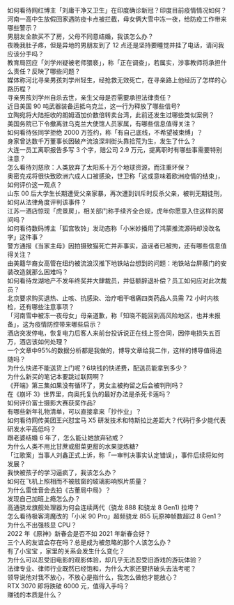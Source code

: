 如何看待网红博主「刘庸干净又卫生」在印度确诊新冠？印度目前疫情情况如何？  
河南一高中生放假回家遇防疫卡点被拦截，母女俩大雪中冻一夜，给防疫工作带来哪些警示？  
男朋友全款买不了房，父母不同意结婚，我该怎么办？  
夜晚我肚子疼，但是异地的男朋友到了 12 点还是坚持要睡觉并挂了电话，请问我应该分手吗？  
教育局回应「刘学州疑被老师猥亵」，称「正在调查」，若属实，涉事教师将承担什么责任？反映了哪些问题？  
媒体称河北寻亲男孩刘学州轻生，经抢救无效死亡，在寻亲路上他经历了怎样的心路历程？  
寻亲男孩刘学州自杀去世，亲生父母是否需要承担法律责任？  
近日美国 90 吨武器装备运抵乌克兰，这一行为释放了哪些信号?  
立陶宛将大陆拒收的朗姆酒加价数倍转卖台湾，此前还发生过哪些类似案例？  
美国务院已下令撤离驻乌克兰大使馆人员家属，有哪些信息值得关注？  
如何看待张同学拒绝 2000 万签约，称「有自己底线，不希望被束缚」？  
身家曾达数千万董事长因破产流浪深圳街头靠拾荒为生，发生了什么？  
大连一员工离职报告多写 3 个字，赔公司 2.9 万元，提离职时有哪些事需要特别注意？  
怎么看待刘慈欣：人类放弃了太阳系十万个地球资源，而注重环保？  
奥密克戎将很快致欧洲六成人口被感染，世卫称「这或意味着欧洲疫情的结束」，如何评价这一观点？  
山东 00 后大学生长期遭受父亲家暴，再次遭到训斥时反杀父亲，被判无期徒刑，如何从法律角度评判该事件？  
江苏一酒店惊现「虎景房」，相关部门称手续齐全合规，虎年你愿意入住这样的房间吗？  
如何看待数码博主「狐宫牧铃」发动态称「小米妙播用了鸿蒙推流源码却没改名字」这件事？  
警方通报《当家主母》因拍摄致猫死亡并非事实，造谣者已被拘，还有哪些信息值得关注？  
由美籍华裔女高管在纽约被流浪汉推下地铁站台想到的问题：地铁站台屏蔽门的安装改造就那么困难吗？  
如何看待龙湖地产不发年终奖并大肆裁员，并低额辞退补偿？员工如何应对此次裁员？  
北京要求购买退热、止咳、抗感染、治疗咽干咽痛四类药品人员需 72 小时内核检，还有哪些注意事项？  
「河南雪中被冻一夜母女」母亲道歉，称「知晓不能回到高风险地区，也并未报备」，这为疫情防控带来哪些启示？  
酒店突发停电，恢复电力后客人来前台投诉说正在线上签合同，因停电损失五百万，酒店该如何处理？  
一个文章中95%的数据分析都是我做的，博导文章给我二作，这样的博导值得追随吗？  
为什么快递不能送货上门呢？6块钱的快递费，配送员能拿到多少？  
为什么新买的笔记本要跳过联网啊？  
《开端》第三集如果没有循环了，男女主被拘留之后会被判刑吗？  
在《崩坏 3》世界里，向奥托复仇的最好办法是杀死卡莲吗？  
如何评价富士摄影大赛获奖作品?  
有哪些新年礼物清单，可以直接拿来「抄作业」？  
如何看待网传美团王兴怼宝马 X5 研发技术和特斯拉比差距大？代码行多少能代表研发水平高低吗？  
跟老婆结婚 6 年了，怎么能让她放弃钻戒？  
为什么人类不用比甘蔗或甜菜更甜的水果提炼糖?  
「江歌案」当事人刘鑫正式上诉，称「一审判决事实认定错误」，事件后续将如何发展？  
我快被孩子的学习逼疯了，我该怎么办？  
如何在飞机上照相而不被舷窗的玻璃影响照片质量？  
为什么雷佳音会去拍《古董局中局》？  
发现自己加班上瘾怎么办？  
高通骁龙旗舰处理器为何会连续两代（骁龙 888 和骁龙 8 Gen1) 拉垮？  
怎么看待极客湾魔改的「小米 90 Pro」超频骁龙 855 玩原神帧数超过 8 Gen1？  
为什么不出强核显 CPU？  
2022 年《原神》新春会是否不如 2021 年新春会好？  
三个人的友谊会存在吗？总是成为被忽略的那个人该怎么办？  
有了小宝宝 ，家里的关系会发生什么变化？  
为什么可以忍受旧电影的观影体验，却几乎无法忍受旧游戏的游玩体验？  
法律专业、律师行业既然已经饱和，为什么大家还要挤破头去法考呢？  
领导说他对我不放心，不放心是指什么，我怎么做他才能放心？  
RTX 3070 即将跌破 6000 元，值得入手吗？  
赚钱的本质是什么？  

